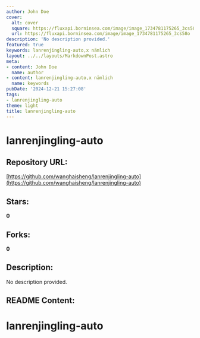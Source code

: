 ```yaml
---
author: John Doe
cover:
  alt: cover
  square: https://fluxapi.borninsea.com/image/image_1734781175265_3cs58o
  url: https://fluxapi.borninsea.com/image/image_1734781175265_3cs58o
description: 'No description provided.'
featured: true
keywords: lanrenjingling-auto,x nämlich
layout: ../../layouts/MarkdownPost.astro
meta:
- content: John Doe
  name: author
- content: lanrenjingling-auto,x nämlich
  name: keywords
pubDate: '2024-12-21 15:27:08'
tags:
- lanrenjingling-auto
theme: light
title: lanrenjingling-auto
---
```


# lanrenjingling-auto

## Repository URL: 
[https://github.com/wanghaisheng/lanrenjingling-auto](https://github.com/wanghaisheng/lanrenjingling-auto)

## Stars: 
**0**

## Forks: 
**0**

## Description: 
No description provided.

## README Content: 
# lanrenjingling-auto
